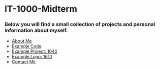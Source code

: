 # IT-1000-Midterm

### Below you will find a small collection of projects and personal information about myself.

* [About Me](https://github.com/Stummpy/IT-1000-Midterm/blob/main/About%20Me.md)
* [Example Code]()
* [Example Project: 1040]()
* [Example Logo: 1610]()
* [Contact Me]()
